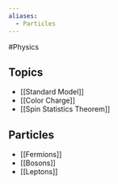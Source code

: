 ```yaml
---
aliases:
  - Particles
---
```

#Physics
## Topics
* [[Standard Model]]
* [[Color Charge]]
* [[Spin Statistics Theorem]]
## Particles
* [[Fermions]]
* [[Bosons]]
* [[Leptons]]